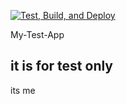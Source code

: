 [![Test, Build, and Deploy](https://github.com/AlbinN-J/mytest/actions/workflows/docker_build.yml/badge.svg)](https://github.com/AlbinN-J/mytest/actions/workflows/docker_build.yml)

My-Test-App

## it is for test only


its me
